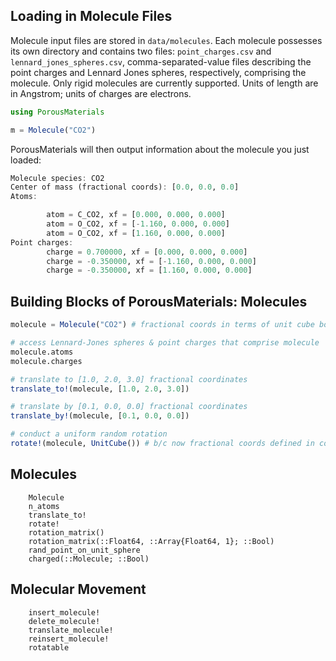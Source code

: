 ## Loading in Molecule Files

Molecule input files are stored in `data/molecules`. Each molecule possesses its own directory and contains two files: `point_charges.csv` and `lennard_jones_spheres.csv`, comma-separated-value files describing the point charges and Lennard Jones spheres, respectively, comprising the molecule. Only rigid molecules are currently supported. Units of length are in Angstrom; units of charges are electrons.

```julia
using PorousMaterials

m = Molecule("CO2")
```

PorousMaterials will then output information about the molecule you just loaded:

```julia
Molecule species: CO2
Center of mass (fractional coords): [0.0, 0.0, 0.0]
Atoms:

        atom = C_CO2, xf = [0.000, 0.000, 0.000]
        atom = O_CO2, xf = [-1.160, 0.000, 0.000]
        atom = O_CO2, xf = [1.160, 0.000, 0.000]
Point charges:
        charge = 0.700000, xf = [0.000, 0.000, 0.000]
        charge = -0.350000, xf = [-1.160, 0.000, 0.000]
        charge = -0.350000, xf = [1.160, 0.000, 0.000]
```

## Building Blocks of PorousMaterials: Molecules

```julia
molecule = Molecule("CO2") # fractional coords in terms of unit cube box

# access Lennard-Jones spheres & point charges that comprise molecule
molecule.atoms
molecule.charges

# translate to [1.0, 2.0, 3.0] fractional coordinates
translate_to!(molecule, [1.0, 2.0, 3.0])

# translate by [0.1, 0.0, 0.0] fractional coordinates
translate_by!(molecule, [0.1, 0.0, 0.0])

# conduct a uniform random rotation
rotate!(molecule, UnitCube()) # b/c now fractional coords defined in context of a unit cube
```

## Molecules
```@docs
    Molecule
    n_atoms
    translate_to!
    rotate!
    rotation_matrix()
    rotation_matrix(::Float64, ::Array{Float64, 1}; ::Bool)
    rand_point_on_unit_sphere
    charged(::Molecule; ::Bool)
```

## Molecular Movement
```@docs
    insert_molecule!
    delete_molecule!
    translate_molecule!
    reinsert_molecule!
    rotatable
```
